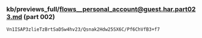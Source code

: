 ### kb/previews_full/flows__personal_account@guest.har.part023.md (part 002)

```md
Vn1ISAP3zlieTzBrtSaDSw4hv23/Qsnak2Hdw25SX6C/Pf6ChVfB3+f7
```

```
